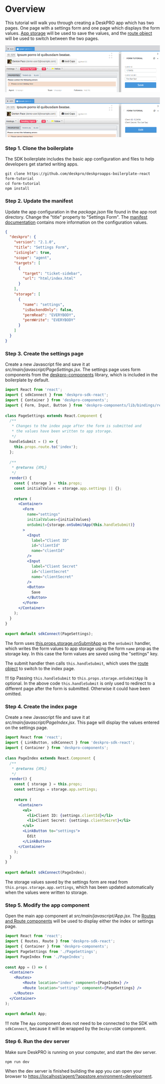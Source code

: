 Overview
========
This tutorial will walk you through creating a DeskPRO app which has two pages. One page with a settings form and one page which displays the form values. [App storage](/pages/props/#storage) will be used to save the values, and the [route object](/pages/props/#route) will be used to switch between the two pages.

![screenshot](/images/tutorials/form-1.png)

![screenshot](/images/tutorials/form-2.png)

### Step 1. Clone the boilerplate
The SDK boilerplate includes the basic app configuration and files to help developers get started writing apps.

```
git clone https://github.com/deskpro/deskproapps-boilerplate-react form-tutorial
cd form-tutorial
npm install
```

### Step 2. Update the manifest
Update the app configuration in the _package.json_ file found in the app root directory. Change the "title" property to "Settings Form". The [manifest documentation](/pages/manifest) contains more information on the configuration values.

```json
{
  "deskpro": {
    "version": "2.1.0",
    "title": "Settings Form",
    "isSingle": true,
    "scope": "agent",
    "targets": [
      {
        "target": "ticket-sidebar",
        "url": "html/index.html"
      }
    ],
    "storage": [
      {
        "name": "settings",
        "isBackendOnly": false,
        "permRead": "EVERYBODY",
        "permWrite": "EVERYBODY"
      }
    ]
  }
}
```

### Step 3. Create the settings page
Create a new Javascript file and save it at _src/main/javascript/PageSettings.jsx_. The settings page uses form components from the [deskpro-components](https://github.com/deskpro/deskpro-components) library, which is included in the boilerplate by default.

```jsx
import React from 'react';
import { sdkConnect } from 'deskpro-sdk-react';
import { Container } from 'deskpro-components';
import { Form, Input, Button } from 'deskpro-components/lib/bindings/redux-form';

class PageSettings extends React.Component {
  /**
   * Changes to the index page after the form is submitted and
   * the values have been written to app storage.
   */
  handleSubmit = () => {
    this.props.route.to('index');
  };

  /**
   * @returns {XML}
   */
  render() {
    const { storage } = this.props;
    const initialValues = storage.app.settings || {};
    
    return (
      <Container>
        <Form
          name="settings"
          initialValues={initialValues}
          onSubmit={storage.onSubmitApp(this.handleSubmit)}
        >
          <Input
            label="Client ID"
            id="clientId"
            name="clientId"
          />
          <Input
            label="Client Secret"
            id="clientSecret"
            name="clientSecret"
          />
          <Button>
            Save
          </Button>
        </Form>
      </Container>
    );
  }
}

export default sdkConnect(PageSettings);
```

The form uses [this.props.storage.onSubmitApp](/pages/props/#storage) as the `onSubmit` handler, which writes the form values to app storage using the form `name` prop as the storage key. In this case the form values are saved using the "settings" key.

The submit handler then calls `this.handleSubmit`, which uses the [route object](/pages/props/#route) to switch to the index page.

!!! tip
    Passing `this.handleSubmit` to `this.props.storage.onSubmitApp` is optional. In the above code `this.handleSubmit` is only used to redirect to a different page after the form is submitted. Otherwise it could have been omitted.

### Step 4. Create the index page
Create a new Javascript file and save it at _src/main/javascript/PageIndex.jsx_. This page will display the values entered on the settings page.

```jsx
import React from 'react';
import { LinkButton, sdkConnect } from 'deskpro-sdk-react';
import { Container } from 'deskpro-components';

class PageIndex extends React.Component {
  /**
   * @returns {XML}
   */
  render() {
    const { storage } = this.props;
    const settings = storage.app.settings;
    
    return (
      <Container>
        <ul>
          <li>Client ID: {settings.clientId}</li>
          <li>Client Secret: {settings.clientSecret}</li>
        </ul>
        <LinkButton to="settings">
          Edit
        </LinkButton>
      </Container>
    );
  }
}

export default sdkConnect(PageIndex);
```

The storage values saved by the settings form are read from `this.props.storage.app.settings`, which has been updated automatically when the values were written to storage.

### Step 5. Modify the app component
Open the main app component at _src/main/javascript/App.jsx_. The [Routes and Route components](/pages/components/Routes/) will be used to display either the index or settings page.

```jsx
import React from 'react';
import { Routes, Route } from 'deskpro-sdk-react';
import { Container } from 'deskpro-components';
import PageSettings from './PageSettings';
import PageIndex from './PageIndex';

const App = () => (
  <Container>
    <Routes>
        <Route location="index" component={PageIndex} />
        <Route location="settings" component={PageSettings} />
    </Routes>
  </Container>
);

export default App;
```

!!! note
    The `App` component does not need to be connected to the SDK with `sdkConnect`, because it will be wrapped by the `DeskproSDK` component.

### Step 6. Run the dev server
Make sure DeskPRO is running on your computer, and start the dev server.

```
npm run dev
```

When the dev server is finished building the app you can open your browser to [https://localhost/agent/?appstore.environment=development](https://deskpro-dev/agent/?appstore.environment=development).
